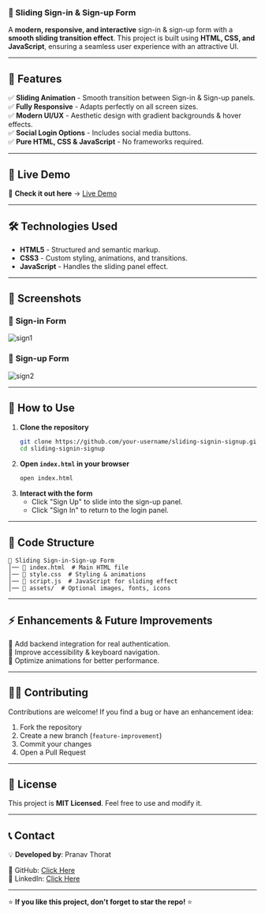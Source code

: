 ### 🚀 Sliding Sign-in & Sign-up Form  

A **modern, responsive, and interactive** sign-in & sign-up form with a **smooth sliding transition effect**. This project is built using **HTML, CSS, and JavaScript**, ensuring a seamless user experience with an attractive UI.

---

## 🌟 Features  

✅ **Sliding Animation** - Smooth transition between Sign-in & Sign-up panels.  
✅ **Fully Responsive** - Adapts perfectly on all screen sizes.  
✅ **Modern UI/UX** - Aesthetic design with gradient backgrounds & hover effects.  
✅ **Social Login Options** - Includes social media buttons.  
✅ **Pure HTML, CSS & JavaScript** - No frameworks required.  

---

## 📌 Live Demo  

🚀 **Check it out here** → [Live Demo](https://sliding-sign-in-sign-up-form-cyan.vercel.app/)  

---

## 🛠️ Technologies Used  

- **HTML5** - Structured and semantic markup.  
- **CSS3** - Custom styling, animations, and transitions.  
- **JavaScript** - Handles the sliding panel effect.  

---

## 📸 Screenshots  

### 🔹 **Sign-in Form**  
![sign1](https://github.com/user-attachments/assets/cb33b032-80da-49c4-88fb-57aad5d1c22b)

### 🔹 **Sign-up Form**  
![sign2](https://github.com/user-attachments/assets/d1c5d20b-8896-4a0e-9879-8c25241ab55e)


---

## 🎯 How to Use  

1. **Clone the repository**  
   ```bash
   git clone https://github.com/your-username/sliding-signin-signup.git
   cd sliding-signin-signup
   ```
2. **Open `index.html` in your browser**  
   ```bash
   open index.html
   ```
3. **Interact with the form**  
   - Click "Sign Up" to slide into the sign-up panel.  
   - Click "Sign In" to return to the login panel.  

---

## 📝 Code Structure  

```plaintext
📂 Sliding Sign-in-Sign-up Form  
│── 📄 index.html  # Main HTML file  
│── 🎨 style.css  # Styling & animations  
│── 📜 script.js  # JavaScript for sliding effect  
│── 📂 assets/  # Optional images, fonts, icons  
```

---

## ⚡ Enhancements & Future Improvements  

🔹 Add backend integration for real authentication.  
🔹 Improve accessibility & keyboard navigation.  
🔹 Optimize animations for better performance.  

---

## 👨‍💻 Contributing  

Contributions are welcome! If you find a bug or have an enhancement idea:  

1. Fork the repository  
2. Create a new branch (`feature-improvement`)  
3. Commit your changes  
4. Open a Pull Request  

---

## 📜 License  

This project is **MIT Licensed**. Feel free to use and modify it.  

---

## 📞 Contact  

💡 **Developed by**: Pranav Thorat

🔗 GitHub: [Click Here](https://github.com/PranavThorat1432)  
🔗 LinkedIn: [Click Here](https://linkedin.com/in/curiouspranavthorat/)  

---

⭐ **If you like this project, don't forget to star the repo!** ⭐  

